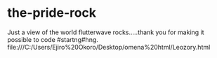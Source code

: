 # the-pride-rock
Just a view of the world
flutterwave rocks.....thank you for making it possible to code #startng#hng.
file:///C:/Users/Ejiro%20Okoro/Desktop/omena%20html/Leozory.html
